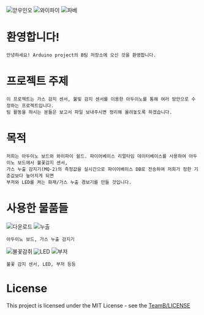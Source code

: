 ![앋우인오](https://user-images.githubusercontent.com/54493116/68080750-dd90db00-fe44-11e9-81ec-2619f75a4a50.jpg)
![와이파이](https://user-images.githubusercontent.com/54493116/68080763-03b67b00-fe45-11e9-96ef-4c4cc6b97736.png)
![파베](https://user-images.githubusercontent.com/54493116/68080729-8f7bd780-fe44-11e9-8ba6-f81867c06925.png)


# 환영합니다!
    안녕하세요! Arduino project의 B팀 저장소에 오신 것을 환영합니다.
  
# 프로젝트 주제
    이 프로젝트는 가스 감지 센서, 불빛 감지 센서를 이용한 아두이노를 통해 여러 방안으로 수정하는 프로젝트입니다.  
    팀 활동을 하시는 분들은 보고서 파일 보내주시면 정리해 올려놓도록 하겠습니다. 

# 목적
    저희는 아두이노 보드와 와이파이 쉴드. 파이어베이스 리얼타임 데이터베이스를 사용하여 아두이노 보드에서 불꽃감지 센서,
    가스 누출 감지기(MQ-2)의 측정값을 실시간으로 파이어베이스 DB로 전송하여 저희가 정한 기준값보다 높아지게 되면 
    부저와 LED를 켜는 화재/가스 누출 경보기를 만들 것입니다.

# 사용한 물품들
   ![다운로드](https://user-images.githubusercontent.com/54493116/68081028-85f56e00-fe4a-11e9-9df1-332a64a293a8.jpg) ![누출](https://user-images.githubusercontent.com/54493116/68081097-a40f9e00-fe4b-11e9-935f-c671c7324d4e.png)
  
    아두이노 보드, 가스 누출 감지기

   ![불꽃감쥐](https://user-images.githubusercontent.com/54493116/68081105-d6210000-fe4b-11e9-8fcf-541de9329e26.jpg) ![LED](https://user-images.githubusercontent.com/54493116/68081153-a4f4ff80-fe4c-11e9-836c-5098f4640650.png) ![부저](https://user-images.githubusercontent.com/54493116/68081159-b0e0c180-fe4c-11e9-81d3-3b4576305276.jpg) 
   
    불꽃 감지 센서, LED, 부저 등등
    
# License
This project is licensed under the MIT License - see the [TeamB/LICENSE](LICENSE)
